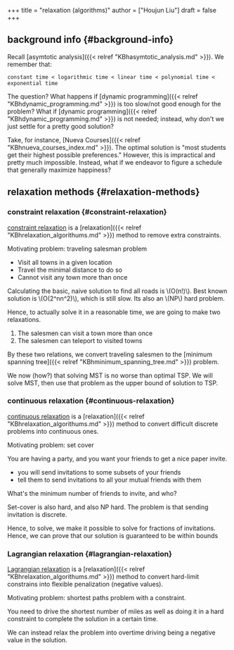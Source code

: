 +++
title = "relaxation (algorithms)"
author = ["Houjun Liu"]
draft = false
+++

## background info {#background-info}

Recall [asymtotic analysis]({{< relref "KBhasymtotic_analysis.md" >}}). We remember that:

```text
constant time < logarithmic time < linear time < polynomial time < exponential time
```

The question? What happens if [dynamic programming]({{< relref "KBhdynamic_programming.md" >}}) is too slow/not good enough for the problem? What if [dynamic programming]({{< relref "KBhdynamic_programming.md" >}}) is not needed; instead, why don't we just settle for a pretty good solution?

Take, for instance, [Nueva Courses]({{< relref "KBhnueva_courses_index.md" >}}). The optimal solution is "most students get their highest possible preferences." However, this is impractical and pretty much impossible. Instead, what if we endeavor to figure a schedule that generally maximize happiness?


## relaxation methods {#relaxation-methods}


### constraint relaxation {#constraint-relaxation}

[constraint relaxation](#constraint-relaxation) is a [relaxation]({{< relref "KBhrelaxation_algorithums.md" >}}) method to remove extra constraints.

Motivating problem: traveling salesman problem

-   Visit all towns in a given location
-   Travel the minimal distance to do so
-   Cannot visit any town more than once

Calculating the basic, naive solution to find all roads is \\(O(n!)\\). Best known solution is \\(O(2^nn^2)\\), which is still slow. Its also an \\(NP\\) hard problem.

Hence, to actually solve it in a reasonable time, we are going to make two relaxations.

1.  The salesmen can visit a town more than once
2.  The salesmen can teleport to visited towns

By these two relations, we convert traveling salesmen to the [minimum spanning tree]({{< relref "KBhminimum_spanning_tree.md" >}}) problem.

We now (how?) that solving MST is no worse than optimal TSP. We will solve MST, then use that problem as the upper bound of solution to TSP.


### continuous relaxation {#continuous-relaxation}

[continuous relaxation](#continuous-relaxation) is a [relaxation]({{< relref "KBhrelaxation_algorithums.md" >}}) method to convert difficult discrete problems into continuous ones.

Motivating problem: set cover

You are having a party, and you want your friends to get a nice paper invite.

-   you will send invitations to some subsets of your friends
-   tell them to send invitations to all your mutual friends with them

What's the minimum number of friends to invite, and who?

Set-cover is also hard, and also NP hard. The problem is that sending invitation is discrete.

Hence, to solve, we make it possible to solve for fractions of invitations. Hence, we can prove that our solution is guaranteed to be within bounds


### Lagrangian relaxation {#lagrangian-relaxation}

[Lagrangian relaxation](#lagrangian-relaxation) is a [relaxation]({{< relref "KBhrelaxation_algorithums.md" >}}) method to convert hard-limit constrains into flexible penalization (negative values).

Motivating problem: shortest paths problem with a constraint.

You need to drive the shortest number of miles as well as doing it in a hard constraint to complete the solution in a certain time.

We can instead relax the problem into overtime driving being a negative value in the solution.